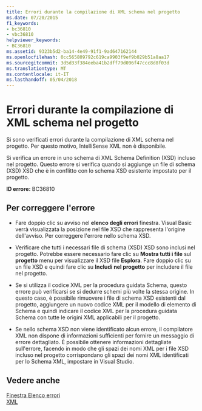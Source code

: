 ```yaml
---
title: Errori durante la compilazione di XML schema nel progetto
ms.date: 07/20/2015
f1_keywords:
- bc36810
- vbc36810
helpviewer_keywords:
- BC36810
ms.assetid: 9323b5d2-ba14-4e49-91f1-9ad647162144
ms.openlocfilehash: 0cc565809792c619ca9903f9ef9b029b51a8aa17
ms.sourcegitcommit: 3d5d33f384eeba41b2dff79d096f47ccc8d8f03d
ms.translationtype: MT
ms.contentlocale: it-IT
ms.lasthandoff: 05/04/2018
---
```

# <a name="errors-occurred-while-compiling-the-xml-schemas-in-the-project"></a>Errori durante la compilazione di XML schema nel progetto
Si sono verificati errori durante la compilazione di XML schema nel progetto. Per questo motivo, IntelliSense XML non è disponibile.  
  
 Si verifica un errore in uno schema di XML Schema Definition (XSD) incluso nel progetto. Questo errore si verifica quando si aggiunge un file di schema (XSD) XSD che è in conflitto con lo schema XSD esistente impostato per il progetto.  
  
 **ID errore:** BC36810  
  
## <a name="to-correct-this-error"></a>Per correggere l'errore  
  
-   Fare doppio clic su avviso nel **elenco degli errori** finestra. Visual Basic verrà visualizzata la posizione nel file XSD che rappresenta l'origine dell'avviso. Per correggere l'errore nello schema XSD.  
  
-   Verificare che tutti i necessari file di schema (XSD) XSD sono inclusi nel progetto. Potrebbe essere necessario fare clic su **Mostra tutti i file** sul **progetto** menu per visualizzare il XSD file **Esplora**. Fare doppio clic su un file XSD e quindi fare clic su **Includi nel progetto** per includere il file nel progetto.  
  
-   Se si utilizza il codice XML per la procedura guidata Schema, questo errore può verificarsi se si dedurre schemi più volte la stessa origine. In questo caso, è possibile rimuovere i file di schema XSD esistenti dal progetto, aggiungere un nuovo codice XML per il modello di elemento di Schema e quindi indicare il codice XML per la procedura guidata Schema con tutte le origini XML applicabili per il progetto.  
  
-   Se nello schema XSD non viene identificato alcun errore, il compilatore XML non dispone di informazioni sufficienti per fornire un messaggio di errore dettagliato. È possibile ottenere informazioni dettagliate sull'errore, facendo in modo che gli spazi dei nomi XML per i file XSD incluso nel progetto corrispondano gli spazi dei nomi XML identificati per lo Schema XML, impostare in Visual Studio.  
  
## <a name="see-also"></a>Vedere anche  
 [Finestra Elenco errori](/visualstudio/ide/reference/error-list-window)  
 [XML](../../../visual-basic/programming-guide/language-features/xml/index.md)
